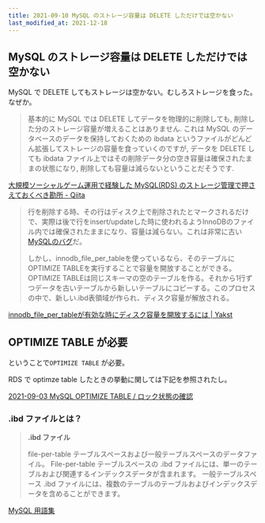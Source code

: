```yaml
---
title: 2021-09-10 MySQL のストレージ容量は DELETE しただけでは空かない
last_modified_at: 2021-12-18
---
```


## MySQL のストレージ容量は DELETE しただけでは空かない

MySQL で DELETE してもストレージは空かない。むしろストレージを食った。なぜか。

> 基本的に MySQL では DELETE してデータを物理的に削除しても, 削除した分のストレージ容量が増えることはありません. これは MySQL のデータベースのデータを保持しておくための ibdata というファイルがどんどん拡張してストレージの容量を食っていくのですが, データを DELETE しても ibdata ファイル上ではその削除データ分の空き容量は確保されたままの状態になり, 削除しても容量は減らないということだそうです.

[大規模ソーシャルゲーム運用で経験した MySQL(RDS) のストレージ管理で押さえておくべき勘所 - Qiita](https://qiita.com/ynii/items/7ae0a33c59e235ff683c)

> 行を削除する時、その行はディスク上で削除されたとマークされるだけで、実際は後で行をinsert/updateした時に使われるようInnoDBのファイル内では確保されたままになり、容量は減らない。これは非常に古い[MySQLのバグ](https://bugs.mysql.com/bug.php?id=1341)だ。
>
> しかし、innodb_file_per_tableを使っているなら、そのテーブルにOPTIMIZE TABLEを実行することで容量を開放することができる。OPTIMIZE TABLEは同じスキーマの空のテーブルを作る。それから1行ずつデータを古いテーブルから新しいテーブルにコピーする。このプロセスの中で、新しい.ibd表領域が作られ、ディスク容量が解放される。

[innodb_file_per_tableが有効な時にディスク容量を開放するには \| Yakst](https://yakst.com/ja/posts/68)

## OPTIMIZE TABLE が必要

ということで`OPTIMIZE TABLE` が必要。

RDS で optimze table したときの挙動に関しては下記を参照されたし。

[2021-09-03 MySQL OPTIMIZE TABLE / ロック状態の確認](/2021-09-03)

### .ibd ファイルとは？

> **.ibd ファイル**
>
> file-per-table テーブルスペースおよび一般テーブルスペースのデータファイル。 File-per-table テーブルスペースの .ibd ファイルには、単一のテーブルおよび関連するインデックスデータが含まれます。 一般テーブルスペース .ibd ファイルには、複数のテーブルのテーブルおよびインデックスデータを含めることができます。

[MySQL 用語集](https://docs.oracle.com/cd/E17952_01/mysql-8.0-ja/glossary.html)
